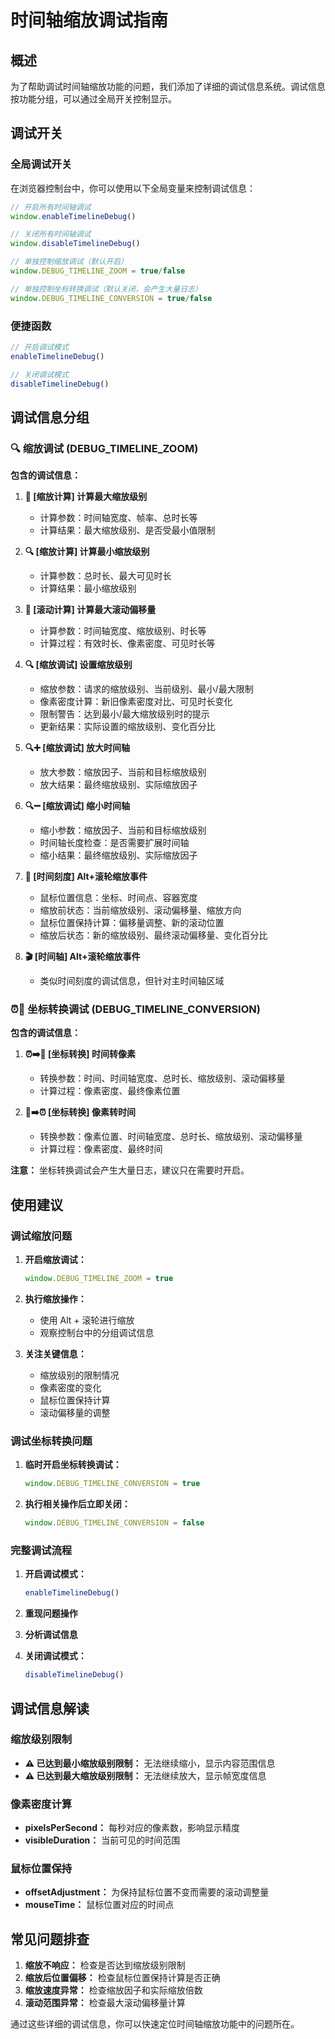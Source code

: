 # 时间轴缩放调试指南

## 概述

为了帮助调试时间轴缩放功能的问题，我们添加了详细的调试信息系统。调试信息按功能分组，可以通过全局开关控制显示。

## 调试开关

### 全局调试开关

在浏览器控制台中，你可以使用以下全局变量来控制调试信息：

```javascript
// 开启所有时间轴调试
window.enableTimelineDebug()

// 关闭所有时间轴调试
window.disableTimelineDebug()

// 单独控制缩放调试（默认开启）
window.DEBUG_TIMELINE_ZOOM = true/false

// 单独控制坐标转换调试（默认关闭，会产生大量日志）
window.DEBUG_TIMELINE_CONVERSION = true/false
```

### 便捷函数

```javascript
// 开启调试模式
enableTimelineDebug()

// 关闭调试模式
disableTimelineDebug()
```

## 调试信息分组

### 🔍 缩放调试 (DEBUG_TIMELINE_ZOOM)

**包含的调试信息：**

1. **🔬 [缩放计算] 计算最大缩放级别**
   - 计算参数：时间轴宽度、帧率、总时长等
   - 计算结果：最大缩放级别、是否受最小值限制

2. **🔍 [缩放计算] 计算最小缩放级别**
   - 计算参数：总时长、最大可见时长
   - 计算结果：最小缩放级别

3. **📜 [滚动计算] 计算最大滚动偏移量**
   - 计算参数：时间轴宽度、缩放级别、时长等
   - 计算过程：有效时长、像素密度、可见时长等

4. **🔍 [缩放调试] 设置缩放级别**
   - 缩放参数：请求的缩放级别、当前级别、最小/最大限制
   - 像素密度计算：新旧像素密度对比、可见时长变化
   - 限制警告：达到最小/最大缩放级别时的提示
   - 更新结果：实际设置的缩放级别、变化百分比

5. **🔍➕ [缩放调试] 放大时间轴**
   - 放大参数：缩放因子、当前和目标缩放级别
   - 放大结果：最终缩放级别、实际缩放因子

6. **🔍➖ [缩放调试] 缩小时间轴**
   - 缩小参数：缩放因子、当前和目标缩放级别
   - 时间轴长度检查：是否需要扩展时间轴
   - 缩小结果：最终缩放级别、实际缩放因子

7. **🎡 [时间刻度] Alt+滚轮缩放事件**
   - 鼠标位置信息：坐标、时间点、容器宽度
   - 缩放前状态：当前缩放级别、滚动偏移量、缩放方向
   - 鼠标位置保持计算：偏移量调整、新的滚动位置
   - 缩放后状态：新的缩放级别、最终滚动偏移量、变化百分比

8. **🎬 [时间轴] Alt+滚轮缩放事件**
   - 类似时间刻度的调试信息，但针对主时间轴区域

### ⏰📐 坐标转换调试 (DEBUG_TIMELINE_CONVERSION)

**包含的调试信息：**

1. **⏰➡️📐 [坐标转换] 时间转像素**
   - 转换参数：时间、时间轴宽度、总时长、缩放级别、滚动偏移量
   - 计算过程：像素密度、最终像素位置

2. **📐➡️⏰ [坐标转换] 像素转时间**
   - 转换参数：像素位置、时间轴宽度、总时长、缩放级别、滚动偏移量
   - 计算过程：像素密度、最终时间

**注意：** 坐标转换调试会产生大量日志，建议只在需要时开启。

## 使用建议

### 调试缩放问题

1. **开启缩放调试：**
   ```javascript
   window.DEBUG_TIMELINE_ZOOM = true
   ```

2. **执行缩放操作：**
   - 使用 Alt + 滚轮进行缩放
   - 观察控制台中的分组调试信息

3. **关注关键信息：**
   - 缩放级别的限制情况
   - 像素密度的变化
   - 鼠标位置保持计算
   - 滚动偏移量的调整

### 调试坐标转换问题

1. **临时开启坐标转换调试：**
   ```javascript
   window.DEBUG_TIMELINE_CONVERSION = true
   ```

2. **执行相关操作后立即关闭：**
   ```javascript
   window.DEBUG_TIMELINE_CONVERSION = false
   ```

### 完整调试流程

1. **开启调试模式：**
   ```javascript
   enableTimelineDebug()
   ```

2. **重现问题操作**

3. **分析调试信息**

4. **关闭调试模式：**
   ```javascript
   disableTimelineDebug()
   ```

## 调试信息解读

### 缩放级别限制

- **⚠️ 已达到最小缩放级别限制：** 无法继续缩小，显示内容范围信息
- **⚠️ 已达到最大缩放级别限制：** 无法继续放大，显示帧宽度信息

### 像素密度计算

- **pixelsPerSecond：** 每秒对应的像素数，影响显示精度
- **visibleDuration：** 当前可见的时间范围

### 鼠标位置保持

- **offsetAdjustment：** 为保持鼠标位置不变而需要的滚动调整量
- **mouseTime：** 鼠标位置对应的时间点

## 常见问题排查

1. **缩放不响应：** 检查是否达到缩放级别限制
2. **缩放后位置偏移：** 检查鼠标位置保持计算是否正确
3. **缩放速度异常：** 检查缩放因子和实际缩放倍数
4. **滚动范围异常：** 检查最大滚动偏移量计算

通过这些详细的调试信息，你可以快速定位时间轴缩放功能中的问题所在。
